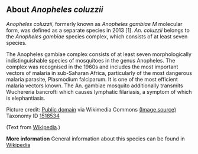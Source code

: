**About *Anopheles coluzzii***
-------------------------

*Anopheles coluzzii*, formerly known as *Anopheles gambiae* *M*
molecular form, was defined as a separate species in 2013 [1].
*An. coluzzii* belongs to the *Anopheles gambiae* species complex, which
consists of at least seven species.

The Anopheles gambiae complex consists of at least seven 
morphologically indistinguishable species of mosquitoes in the genus 
Anopheles. The complex was recognised in the 1960s and includes the 
most important vectors of malaria in sub-Saharan Africa, particularly 
of the most dangerous malaria parasite, Plasmodium falciparum. It is 
one of the most efficient malaria vectors known. The An. gambiae 
mosquito additionally transmits Wuchereria bancrofti which causes 
lymphatic filariasis, a symptom of which is elephantiasis.


Picture credit: [Public domain](https://commons.wikimedia.org/wiki/Main_Page) via Wikimedia Commons [(Image source)](https://en.wikipedia.org/wiki/File:AnophelesGambiaemosquito.jpg)
Taxonomy ID [1518534](https://www.uniprot.org/taxonomy/1518534)

(Text from [Wikipedia](https://en.wikipedia.org/).)

**More information**
General information about this species can be found in [Wikipedia](https://en.wikipedia.org/wiki/Anopheles_gambiae)
